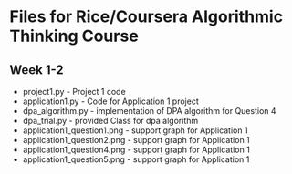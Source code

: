 # Files for Rice/Coursera Algorithmic Thinking Course

## Week 1-2
- project1.py - Project 1 code
- application1.py - Code for Application 1 project
- dpa_algorithm.py - implementation of DPA algorithm for Question 4
- dpa_trial.py - provided Class for dpa algorithm
- application1_question1.png - support graph for Application 1
- application1_question2.png - support graph for Application 1
- application1_question4.png - support graph for Application 1
- application1_question5.png - support graph for Application 1
